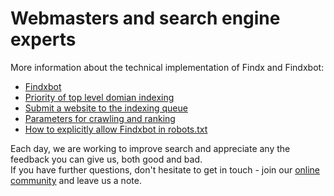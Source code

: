 # Webmasters and search engine experts  

More information about the technical implementation of Findx and Findxbot:

- [Findxbot](/en/webmasters/findxbot)
- [Priority of top level domian indexing](/en/webmasters/tld)
- [Submit a website to the indexing queue](/en/webmasters/submit-site)
- [Parameters for crawling and ranking](/en/webmasters/otherparameters)
- [How to explicitly allow Findxbot in robots.txt](/en/webmasters/robotstxt)
 

Each day, we are working to improve search and appreciate any the feedback you can give us, both good and bad.  
If you have further questions, don't hesitate to get in touch - join our [online community](http://forum.privacore.com) and leave us a note.
